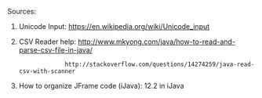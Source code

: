 Sources:

1. Unicode Input: https://en.wikipedia.org/wiki/Unicode_input

2. CSV Reader help: http://www.mkyong.com/java/how-to-read-and-parse-csv-file-in-java/

                    http://stackoverflow.com/questions/14274259/java-read-csv-with-scanner

3. How to organize JFrame code (iJava):
      12.2 in iJava
